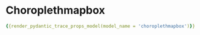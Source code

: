 # Choroplethmapbox
``` yaml
{{render_pydantic_trace_props_model(model_name = 'choroplethmapbox')}}
```
